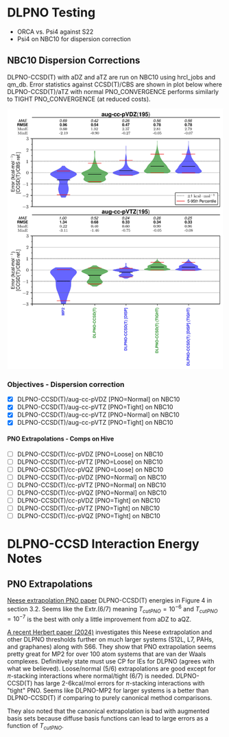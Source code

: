 # DLPNO Testing
- ORCA vs. Psi4 against S22
- Psi4 on NBC10 for dispersion correction

## NBC10 Dispersion Corrections

DLPNO-CCSD(T) with aDZ and aTZ are run on NBC10 using hrcl\_jobs and qm_db. Error statistics
against CCSD(T)/CBS are shown in plot below where DLPNO-CCSD(T)/aTZ with normal PNO_CONVERGENCE
performs similarly to TIGHT PNO_CONVERGENCE (at reduced costs).

![dlpno_nbc10_dispersion_test_img](./plots/dlpno_nbc10_testing_violin.jpg)

### Objectives - Dispersion correction

- [x] DLPNO-CCSD(T)/aug-cc-pVDZ \[PNO=Normal] on NBC10 
- [x] DLPNO-CCSD(T)/aug-cc-pVTZ \[PNO=Tight]  on NBC10 
- [x] DLPNO-CCSD(T)/aug-cc-pVTZ \[PNO=Normal] on NBC10 
- [x] DLPNO-CCSD(T)/aug-cc-pVTZ \[PNO=Tight]  on NBC10 
#### PNO Extrapolations - Comps on Hive
- [ ] DLPNO-CCSD(T)/cc-pVDZ \[PNO=Loose]  on NBC10 
- [ ] DLPNO-CCSD(T)/cc-pVTZ \[PNO=Loose]  on NBC10 
- [ ] DLPNO-CCSD(T)/cc-pVQZ \[PNO=Loose]  on NBC10 
- [ ] DLPNO-CCSD(T)/cc-pVDZ \[PNO=Normal]  on NBC10 
- [ ] DLPNO-CCSD(T)/cc-pVTZ \[PNO=Normal]  on NBC10 
- [ ] DLPNO-CCSD(T)/cc-pVQZ \[PNO=Normal]  on NBC10 
- [ ] DLPNO-CCSD(T)/cc-pVDZ \[PNO=Tight]  on NBC10 
- [ ] DLPNO-CCSD(T)/cc-pVTZ \[PNO=Tight]  on NBC10 
- [ ] DLPNO-CCSD(T)/cc-pVQZ \[PNO=Tight]  on NBC10 
<!-- - [ ] run DLPNO-CCSD(T)/CBS: -->
<!--   - does that mean... -->
<!--     1.  "MP2/aug-cc-pV[T,Q]Z + D:DLPNO-CCSD(T)/cc-pvdz" -->

# DLPNO-CCSD Interaction Energy Notes
## PNO Extrapolations
[Neese extrapolation PNO paper](https://pubs.acs.org/doi/10.1021/acs.jctc.0c00344) 
DLPNO-CCSD(T) energies in Figure 4 in section 3.2. Seems like the Extr.(6/7)
meaning $T_{cutPNO} = 10^{-6}$ and $T_{cutPNO} = 10^{-7}$ is the best with only a little
improvement from aDZ to aQZ. 

[A recent Herbert paper (2024)](https://pubs.aip.org/aip/jcp/article/161/5/054114/3306675)
investigates this Neese extrapolation and other DLPNO thresholds further on
much larger systems (S12L, L7, PAHs, and graphanes) along with S66. They show
that PNO extrapolation seems pretty great for MP2 for over 100 atom systems
that are van der Waals complexes. Definitively state must use CP for IEs for
DLPNO (agrees with what we believed). Loose/normal (5/6) extrapolations are
good except for $\pi$-stacking interactions where normal/tight (6/7) is needed.
DLPNO-CCSD(T) has large 2-6kcal/mol errors for $\pi$-stacking interactions with
"tight" PNO. Seems like DLPNO-MP2 for larger systems is a better than
DLPNO-CCSD(T) if comparing to purely canonical method comparisons. 

They also noted that the canonical extrapolation is bad with augmented basis
sets because diffuse basis functions can lead to large errors as a function of
$T_{cutPNO}$.
